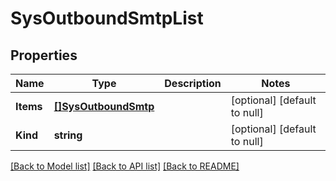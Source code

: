 # SysOutboundSmtpList

## Properties
Name | Type | Description | Notes
------------ | ------------- | ------------- | -------------
**Items** | [**[]SysOutboundSmtp**](sys_outboundSmtp.md) |  | [optional] [default to null]
**Kind** | **string** |  | [optional] [default to null]

[[Back to Model list]](../README.md#documentation-for-models) [[Back to API list]](../README.md#documentation-for-api-endpoints) [[Back to README]](../README.md)



